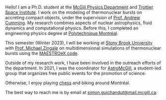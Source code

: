 Hello! I am a Ph.D. student at the <a href="http://www.physics.mcgill.ca/">McGill Physics Department</a> and <a href="https://msi.mcgill.ca/">Trottier Space Institute</a>. I work on the modeling of thermonuclear bursts on accreting compact objects, under the supervision of <a href="http://www.physics.mcgill.ca/~cumming/">Prof. Andrew Cumming</a>. My research combines aspects of nuclear astrophysics, fluid dynamics and computational physics. Before this, I completed an engineering physics degree at <a href="https://www.polymtl.ca/phys/en/">Polytechnique Montréal</a>.

This semester (Winter 2023), I will be working at <a href="https://www.stonybrook.edu/">Stony Brook University</a> with <a href="https://zingale.github.io/">Prof. Michael Zingale</a> on multidimensional simulations of thermonuclear bursts using the <a href="https://amrex-astro.github.io/MAESTROeX/">MAESTROeX code</a>.

Outside of my research work, I have been involved in the outreach efforts of the department. In 2021, I was the coordinator for <a href="https://msi.mcgill.ca/index.php?page=about-astromcgill">AstroMcGill</a>, a student-led group that organizes free public events for the promotion of science.

Otherwise, I enjoy playing <a href="https://www.chess.com/member/sguichandut">chess</a> and biking around Montréal.

The best way to reach me is by email at <a href="mailto:simon.guichandut@mcgill.ca">simon.guichandut@mail.mcgill.ca</a>.
